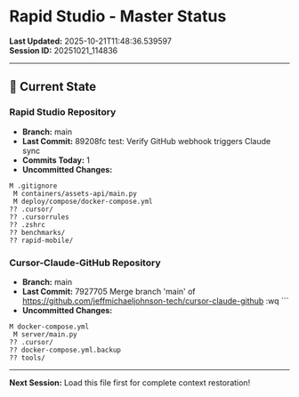# Rapid Studio - Master Status

**Last Updated:** 2025-10-21T11:48:36.539597  
**Session ID:** 20251021_114836

---

## 🎯 Current State

### Rapid Studio Repository
- **Branch:** main
- **Last Commit:** 89208fc test: Verify GitHub webhook triggers Claude sync
- **Commits Today:** 1
- **Uncommitted Changes:**
```
M .gitignore
 M containers/assets-api/main.py
 M deploy/compose/docker-compose.yml
?? .cursor/
?? .cursorrules
?? .zshrc
?? benchmarks/
?? rapid-mobile/
```

### Cursor-Claude-GitHub Repository
- **Branch:** main
- **Last Commit:** 7927705 Merge branch 'main' of https://github.com/jeffmichaeljohnson-tech/cursor-claude-github :wq ```
- **Uncommitted Changes:**
```
M docker-compose.yml
 M server/main.py
?? .cursor/
?? docker-compose.yml.backup
?? tools/
```

---

**Next Session:** Load this file first for complete context restoration!
